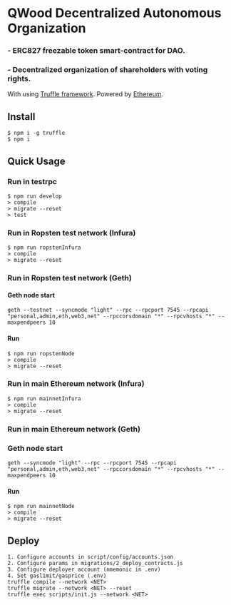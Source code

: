 # QWood Decentralized Autonomous Organization
### - ERC827 freezable token smart-contract for DAO.
### - Decentralized organization of shareholders with voting rights.
With using [Truffle framework](http://truffleframework.com/). Powered by [Ethereum](https://ethereum.org/).
## Install
```
$ npm i -g truffle
$ npm i
```
## Quick Usage
### Run in testrpc 
```
$ npm run develop
> compile
> migrate --reset
> test
```
### Run in Ropsten test network (Infura)
```
$ npm run ropstenInfura
> compile
> migrate --reset
```
### Run in Ropsten test network (Geth)
#### Geth node start
```
geth --testnet --syncmode "light" --rpc --rpcport 7545 --rpcapi "personal,admin,eth,web3,net" --rpccorsdomain "*" --rpcvhosts "*" --maxpendpeers 10
```
#### Run
```
$ npm run ropstenNode
> compile
> migrate --reset
```
### Run in main Ethereum network (Infura)
```
$ npm run mainnetInfura
> compile
> migrate --reset
```
### Run in main Ethereum network (Geth)
### Geth node start
```
geth --syncmode "light" --rpc --rpcport 7545 --rpcapi "personal,admin,eth,web3,net" --rpccorsdomain "*" --rpcvhosts "*" --maxpendpeers 10
```
#### Run
```
$ npm run mainnetNode
> compile
> migrate --reset
```
## Deploy
```
1. Configure accounts in script/config/accounts.json
2. Configure params in migrations/2_deploy_contracts.js
3. Configure deployer account (nmemonic in .env)
4. Set gaslimit/gasprice (.env)
truffle compile --network <NET>
truffle migrate --network <NET> --reset
truffle exec scripts/init.js --network <NET>
```

